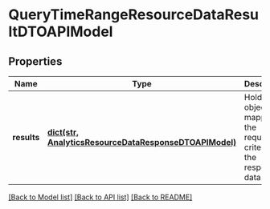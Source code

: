 # QueryTimeRangeResourceDataResultDTOAPIModel

## Properties
Name | Type | Description | Notes
------------ | ------------- | ------------- | -------------
**results** | [**dict(str, AnalyticsResourceDataResponseDTOAPIModel)**](AnalyticsResourceDataResponseDTOAPIModel.md) | Holder object mapping the requested criteria with the response data | [optional] 

[[Back to Model list]](../README.md#documentation-for-models) [[Back to API list]](../README.md#documentation-for-api-endpoints) [[Back to README]](../README.md)


